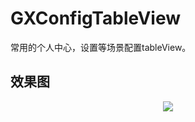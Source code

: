 # GXConfigTableView
常用的个人中心，设置等场景配置tableView。

效果图
--
<p align="center">
<img src="https://github.com/gsyhei/GXConfigTableViewVC/blob/main/GXConfigTableViewVCSample.png">
</p>
